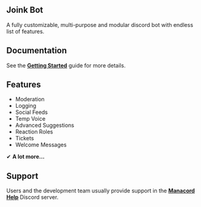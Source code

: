 ## Joink Bot

A fully customizable, multi-purpose and modular discord bot with endless list of features.

## Documentation

See the **[Getting Started](/getting-started)** guide for more details.

## Features

- Moderation
- Logging
- Social Feeds
- Temp Voice
- Advanced Suggestions
- Reaction Roles
- Tickets
- Welcome Messages

✔ **A lot more...**

## Support

Users and the development team usually provide support in the **[Manacord Help](https://dc.manacord.xyz)** Discord server.
